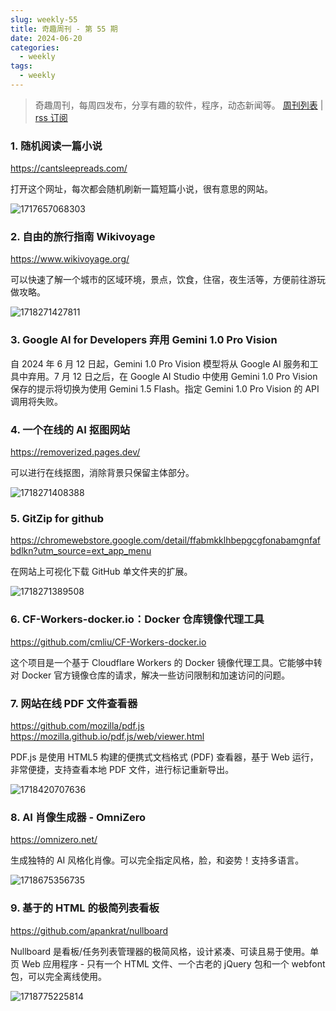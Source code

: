 ```yaml
---
slug: weekly-55
title: 奇趣周刊 - 第 55 期
date: 2024-06-20
categories:
  - weekly
tags:
  - weekly
---
```


> 奇趣周刊，每周四发布，分享有趣的软件，程序，动态新闻等。 [周刊列表](/categories/weekly/) | [rss 订阅](/categories/weekly/index.xml)

### 1. 随机阅读一篇小说

https://cantsleepreads.com/

打开这个网址，每次都会随机刷新一篇短篇小说，很有意思的网站。

![1717657068303](https://imgurl.zishu.me/2024/06/1717657068303.webp)

### 2. 自由的旅行指南 Wikivoyage

https://www.wikivoyage.org/

可以快速了解一个城市的区域环境，景点，饮食，住宿，夜生活等，方便前往游玩做攻略。

![1718271427811](https://imgurl.zishu.me/2024/06/1718271427811.webp)

### 3. Google AI for Developers 弃用 Gemini 1.0 Pro Vision

自 2024 年 6 月 12 日起，Gemini 1.0 Pro Vision 模型将从 Google AI 服务和工具中弃用。7 月 12 日之后，在 Google AI Studio 中使用 Gemini 1.0 Pro Vision 保存的提示将切换为使用 Gemini 1.5 Flash。指定 Gemini 1.0 Pro Vision 的 API 调用将失败。

### 4. 一个在线的 AI 抠图网站

https://removerized.pages.dev/

可以进行在线抠图，消除背景只保留主体部分。

![1718271408388](https://imgurl.zishu.me/2024/06/1718271408388.webp)

### 5. GitZip for github

https://chromewebstore.google.com/detail/ffabmkklhbepgcgfonabamgnfafbdlkn?utm_source=ext_app_menu

在网站上可视化下载 GitHub 单文件夹的扩展。

![1718271389508](https://imgurl.zishu.me/2024/06/1718271389508.webp)

### 6. CF-Workers-docker.io：Docker 仓库镜像代理工具

https://github.com/cmliu/CF-Workers-docker.io

这个项目是一个基于 Cloudflare Workers 的 Docker 镜像代理工具。它能够中转对 Docker 官方镜像仓库的请求，解决一些访问限制和加速访问的问题。

### 7. 网站在线 PDF 文件查看器

https://github.com/mozilla/pdf.js  
https://mozilla.github.io/pdf.js/web/viewer.html  

PDF.js 是使用 HTML5 构建的便携式文档格式 (PDF) 查看器，基于 Web 运行，非常便捷，支持查看本地 PDF 文件，进行标记重新导出。

![1718420707636](https://imgurl.zishu.me/2024/06/1718420707636.webp)

### 8. AI 肖像生成器 - OmniZero

https://omnizero.net/

生成独特的 AI 风格化肖像。可以完全指定风格，脸，和姿势！支持多语言。

![1718675356735](https://imgurl.zishu.me/2024/06/1718675356735.webp)

### 9. 基于的 HTML 的极简列表看板

https://github.com/apankrat/nullboard

Nullboard 是看板/任务列表管理器的极简风格，设计紧凑、可读且易于使用。单页 Web 应用程序 - 只有一个 HTML 文件、一个古老的 jQuery 包和一个 webfont 包，可以完全离线使用。

![1718775225814](https://imgurl.zishu.me/2024/06/1718775225814.webp)
